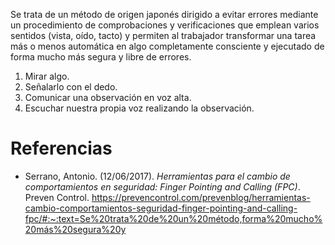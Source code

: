 Se trata de un método de origen japonés dirigido a evitar errores mediante un procedimiento de comprobaciones y verificaciones que emplean varios sentidos (vista, oído, tacto) y permiten al trabajador transformar una tarea más o menos automática en algo completamente consciente y ejecutado de forma mucho más segura y libre de errores.

1. Mirar algo.
2. Señalarlo con el dedo.
3. Comunicar una observación en voz alta.
4. Escuchar nuestra propia voz realizando la observación.


# Referencias

- Serrano, Antonio. (12/06/2017). *Herramientas para el cambio de comportamientos en seguridad: Finger Pointing and Calling (FPC)*. Preven Control. https://prevencontrol.com/prevenblog/herramientas-cambio-comportamientos-seguridad-finger-pointing-and-calling-fpc/#:~:text=Se%20trata%20de%20un%20método,forma%20mucho%20más%20segura%20y
